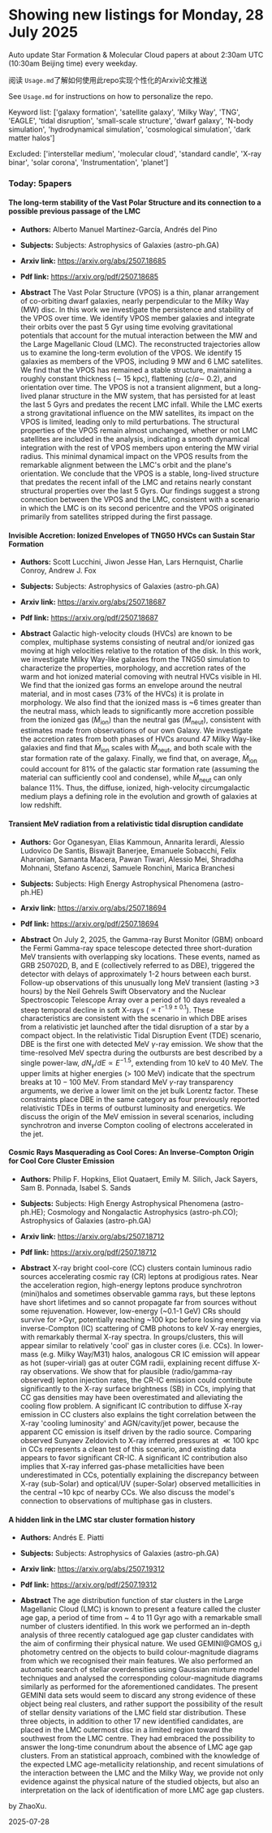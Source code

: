 # Showing new listings for Monday, 28 July 2025
Auto update Star Formation & Molecular Cloud papers at about 2:30am UTC (10:30am Beijing time) every weekday.


阅读 `Usage.md`了解如何使用此repo实现个性化的Arxiv论文推送

See `Usage.md` for instructions on how to personalize the repo. 


Keyword list: ['galaxy formation', 'satellite galaxy', 'Milky Way', 'TNG', 'EAGLE', 'tidal disruption', 'small-scale structure', 'dwarf galaxy', 'N-body simulation', 'hydrodynamical simulation', 'cosmological simulation', 'dark matter halos']


Excluded: ['interstellar medium', 'molecular cloud', 'standard candle', 'X-ray binar', 'solar corona', 'Instrumentation', 'planet']


### Today: 5papers 
#### The long-term stability of the Vast Polar Structure and its connection to a possible previous passage of the LMC
 - **Authors:** Alberto Manuel Martínez-García, Andrés del Pino
 - **Subjects:** Subjects:
Astrophysics of Galaxies (astro-ph.GA)
 - **Arxiv link:** https://arxiv.org/abs/2507.18685

 - **Pdf link:** https://arxiv.org/pdf/2507.18685

 - **Abstract**
 The Vast Polar Structure (VPOS) is a thin, planar arrangement of co-orbiting dwarf galaxies, nearly perpendicular to the Milky Way (MW) disc. In this work we investigate the persistence and stability of the VPOS over time. We identify VPOS member galaxies and integrate their orbits over the past 5 Gyr using time evolving gravitational potentials that account for the mutual interaction between the MW and the Large Magellanic Cloud (LMC). The reconstructed trajectories allow us to examine the long-term evolution of the VPOS. We identify 15 galaxies as members of the VPOS, including 9 MW and 6 LMC satellites. We find that the VPOS has remained a stable structure, maintaining a roughly constant thickness ($\sim$ 15 kpc), flattening ($c/a \sim$ 0.2), and orientation over time. The VPOS is not a transient alignment, but a long-lived planar structure in the MW system, that has persisted for at least the last 5 Gyrs and predates the recent LMC infall. While the LMC exerts a strong gravitational influence on the MW satellites, its impact on the VPOS is limited, leading only to mild perturbations. The structural properties of the VPOS remain almost unchanged, whether or not LMC satellites are included in the analysis, indicating a smooth dynamical integration with the rest of VPOS members upon entering the MW virial radius. This minimal dynamical impact on the VPOS results from the remarkable alignment between the LMC's orbit and the plane's orientation. We conclude that the VPOS is a stable, long-lived structure that predates the recent infall of the LMC and retains nearly constant structural properties over the last 5 Gyrs. Our findings suggest a strong connection between the VPOS and the LMC, consistent with a scenario in which the LMC is on its second pericentre and the VPOS originated primarily from satellites stripped during the first passage.
#### Invisible Accretion: Ionized Envelopes of TNG50 HVCs can Sustain Star Formation
 - **Authors:** Scott Lucchini, Jiwon Jesse Han, Lars Hernquist, Charlie Conroy, Andrew J. Fox
 - **Subjects:** Subjects:
Astrophysics of Galaxies (astro-ph.GA)
 - **Arxiv link:** https://arxiv.org/abs/2507.18687

 - **Pdf link:** https://arxiv.org/pdf/2507.18687

 - **Abstract**
 Galactic high-velocity clouds (HVCs) are known to be complex, multiphase systems consisting of neutral and/or ionized gas moving at high velocities relative to the rotation of the disk. In this work, we investigate Milky Way-like galaxies from the TNG50 simulation to characterize the properties, morphology, and accretion rates of the warm and hot ionized material comoving with neutral HVCs visible in HI. We find that the ionized gas forms an envelope around the neutral material, and in most cases (73% of the HVCs) it is prolate in morphology. We also find that the ionized mass is ~6 times greater than the neutral mass, which leads to significantly more accretion possible from the ionized gas ($\dot{M}_\mathrm{ion}$) than the neutral gas ($\dot{M}_\mathrm{neut}$), consistent with estimates made from observations of our own Galaxy. We investigate the accretion rates from both phases of HVCs around 47 Milky Way-like galaxies and find that $\dot{M}_\mathrm{ion}$ scales with $\dot{M}_\mathrm{neut}$, and both scale with the star formation rate of the galaxy. Finally, we find that, on average, $\dot{M}_\mathrm{ion}$ could account for 81% of the galactic star formation rate (assuming the material can sufficiently cool and condense), while $\dot{M}_\mathrm{neut}$ can only balance 11%. Thus, the diffuse, ionized, high-velocity circumgalactic medium plays a defining role in the evolution and growth of galaxies at low redshift.
#### Transient MeV radiation from a relativistic tidal disruption candidate
 - **Authors:** Gor Oganesyan, Elias Kammoun, Annarita Ierardi, Alessio Ludovico De Santis, Biswajit Banerjee, Emanuele Sobacchi, Felix Aharonian, Samanta Macera, Pawan Tiwari, Alessio Mei, Shraddha Mohnani, Stefano Ascenzi, Samuele Ronchini, Marica Branchesi
 - **Subjects:** Subjects:
High Energy Astrophysical Phenomena (astro-ph.HE)
 - **Arxiv link:** https://arxiv.org/abs/2507.18694

 - **Pdf link:** https://arxiv.org/pdf/2507.18694

 - **Abstract**
 On July 2, 2025, the Gamma-ray Burst Monitor (GBM) onboard the Fermi Gamma-ray space telescope detected three short-duration MeV transients with overlapping sky locations. These events, named as GRB 250702D, B, and E (collectively referred to as DBE), triggered the detector with delays of approximately 1-2 hours between each burst. Follow-up observations of this unusually long MeV transient (lasting >3 hours) by the Neil Gehrels Swift Observatory and the Nuclear Spectroscopic Telescope Array over a period of 10 days revealed a steep temporal decline in soft X-rays ($\propto t^{-1.9 \pm 0.1}$). These characteristics are consistent with the scenario in which DBE arises from a relativistic jet launched after the tidal disruption of a star by a compact object. In the relativistic Tidal Disruption Event (TDE) scenario, DBE is the first one with detected MeV $\gamma$-ray emission. We show that the time-resolved MeV spectra during the outbursts are best described by a single power-law, $dN_{\gamma}/dE \propto E^{-1.5}$, extending from 10 keV to 40 MeV. The upper limits at higher energies ($>$ 100 MeV) indicate that the spectrum breaks at $10-100$ MeV. From standard MeV $\gamma$-ray transparency arguments, we derive a lower limit on the jet bulk Lorentz factor. These constraints place DBE in the same category as four previously reported relativistic TDEs in terms of outburst luminosity and energetics. We discuss the origin of the MeV emission in several scenarios, including synchrotron and inverse Compton cooling of electrons accelerated in the jet.
#### Cosmic Rays Masquerading as Cool Cores: An Inverse-Compton Origin for Cool Core Cluster Emission
 - **Authors:** Philip F. Hopkins, Eliot Quataert, Emily M. Silich, Jack Sayers, Sam B. Ponnada, Isabel S. Sands
 - **Subjects:** Subjects:
High Energy Astrophysical Phenomena (astro-ph.HE); Cosmology and Nongalactic Astrophysics (astro-ph.CO); Astrophysics of Galaxies (astro-ph.GA)
 - **Arxiv link:** https://arxiv.org/abs/2507.18712

 - **Pdf link:** https://arxiv.org/pdf/2507.18712

 - **Abstract**
 X-ray bright cool-core (CC) clusters contain luminous radio sources accelerating cosmic ray (CR) leptons at prodigious rates. Near the acceleration region, high-energy leptons produce synchrotron (mini)halos and sometimes observable gamma rays, but these leptons have short lifetimes and so cannot propagate far from sources without some rejuvenation. However, low-energy (~0.1-1 GeV) CRs should survive for >Gyr, potentially reaching ~100 kpc before losing energy via inverse-Compton (IC) scattering of CMB photons to keV X-ray energies, with remarkably thermal X-ray spectra. In groups/clusters, this will appear similar to relatively 'cool' gas in cluster cores (i.e. CCs). In lower-mass (e.g. Milky Way/M31) halos, analogous CR IC emission will appear as hot (super-virial) gas at outer CGM radii, explaining recent diffuse X-ray observations. We show that for plausible (radio/gamma-ray observed) lepton injection rates, the CR-IC emission could contribute significantly to the X-ray surface brightness (SB) in CCs, implying that CC gas densities may have been overestimated and alleviating the cooling flow problem. A significant IC contribution to diffuse X-ray emission in CC clusters also explains the tight correlation between the X-ray 'cooling luminosity' and AGN/cavity/jet power, because the apparent CC emission is itself driven by the radio source. Comparing observed Sunyaev Zeldovich to X-ray inferred pressures at $\ll 100$ kpc in CCs represents a clean test of this scenario, and existing data appears to favor significant CR-IC. A significant IC contribution also implies that X-ray inferred gas-phase metallicities have been underestimated in CCs, potentially explaining the discrepancy between X-ray (sub-Solar) and optical/UV (super-Solar) observed metallicities in the central ~10 kpc of nearby CCs. We also discuss the model's connection to observations of multiphase gas in clusters.
#### A hidden link in the LMC star cluster formation history
 - **Authors:** Andrés E. Piatti
 - **Subjects:** Subjects:
Astrophysics of Galaxies (astro-ph.GA)
 - **Arxiv link:** https://arxiv.org/abs/2507.19312

 - **Pdf link:** https://arxiv.org/pdf/2507.19312

 - **Abstract**
 The age distribution function of star clusters in the Large Magellanic Cloud (LMC) is known to present a feature called the cluster age gap, a period of time from ~ 4 to 11 Gyr ago with a remarkable small number of clusters identified. In this work we performed an in-depth analysis of three recently catalogued age gap cluster candidates with the aim of confirming their physical nature. We used GEMINI@GMOS g,i photometry centred on the objects to build colour-magnitude diagrams from which we recognised their main features. We also performed an automatic search of stellar overdensities using Gaussian mixture model techniques and analysed the corresponding colour-magnitude diagrams similarly as performed for the aforementioned candidates. The present GEMINI data sets would seem to discard any strong evidence of these object being real clusters, and rather support the possibility of the result of stellar density variations of the LMC field star distribution. These three objects, in addition to other 17 new identified candidates, are placed in the LMC outermost disc in a limited region toward the southwest from the LMC centre. They had embraced the possibility to answer the long-time conundrum about the absence of LMC age gap clusters. From an statistical approach, combined with the knowledge of the expected LMC age-metallicity relationship, and recent simulations of the interaction between the LMC and the Milky Way, we provide not only evidence against the physical nature of the studied objects, but also an interpretation on the lack of identification of more LMC age gap clusters.


by ZhaoXu. 


2025-07-28
